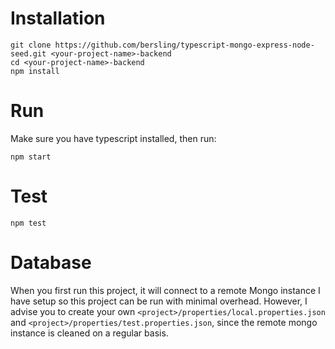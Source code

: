 # Installation

```
git clone https://github.com/bersling/typescript-mongo-express-node-seed.git <your-project-name>-backend
cd <your-project-name>-backend
npm install
```

# Run
Make sure you have typescript installed, then run:
```
npm start
```

# Test
```
npm test
```


# Database
When you first run this project, it will connect to a remote Mongo instance I have setup so this project can be run with minimal overhead. However, I advise you to create your own `<project>/properties/local.properties.json` and `<project>/properties/test.properties.json`, since the remote mongo instance is cleaned on a regular basis.
